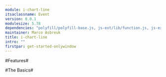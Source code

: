 ```yaml
---
module: i-chart-line
itsaclassname: Event
version: 0.0.1
modulesize: 5.78
dependencies: "polyfill/polyfill-base.js, js-ext/lib/function.js, js-ext/lib/object.js, utils, event"
maintainer: Marco Asbreuk
title: i-chart-line
intro: ""
firstpar: get-started-onlywindow
---
```


#Features#


#The Basics#

